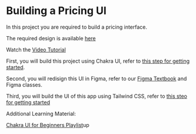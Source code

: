 # Building a Pricing UI

In this project you are required to build a pricing interface. 

The required design is available [here](https://www.figma.com/file/2UvLO274B9TNdsChCIC0hi/Pricing-UI?node-id=0%3A1)

Watch the [Video Tutorial](https://www.chakrauiforbeginners.com/play?id=getting-familiar-with-the-ui-design)

First, you will build this project using Chakra UI, refer to [this step for getting started](https://github.com/panaverse/learn-nextjs/tree/main/step07_styling/chakraUI).

Second, you will redisign this UI in Figma, refer to our [Figma Textbook](https://www.packtpub.com/product/designing-and-prototyping-interfaces-with-figma/9781800564183) and Figma classes.

Third, you will build the UI of this app using Tailwind CSS, refer to [this steo for getting started](https://github.com/panaverse/learn-nextjs/tree/main/step07_styling/tailwindCSS)



Additional Learning Material:

[Chakra UI for Beginners Playlist](https://www.youtube.com/playlist?list=PLx2Y9Sna27Xt3deeeOLqW59-mdWpUWQ0T)up
